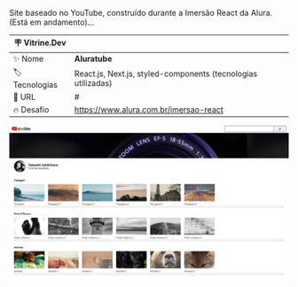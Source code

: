 Site baseado no YouTube, construído durante a Imersão React da Alura.
(Está em andamento)...

| :placard: Vitrine.Dev |     |
| -------------  | --- |
| :sparkles: Nome        | **Aluratube**
| :label: Tecnologias | React.js, Next.js, styled-components (tecnologias utilizadas)
| :rocket: URL         | #
| :fire: Desafio     | https://www.alura.com.br/imersao-react

<!-- Inserir imagem com a #vitrinedev ao final do link -->
![image](https://github.com/takashi-ichikihara/aluratube/blob/main/pages/images/print.png?raw=true#vitrinedev)
